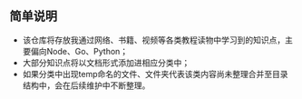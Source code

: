 ## 简单说明
* 该仓库将存放我通过网络、书籍、视频等各类教程读物中学习到的知识点，主要偏向Node、Go、Python；
* 大部分知识点将以文档形式添加进相应分类中；
* 如果分类中出现temp命名的文件、文件夹代表该类内容尚未整理合并至目录结构中，会在后续维护中不断整理。
